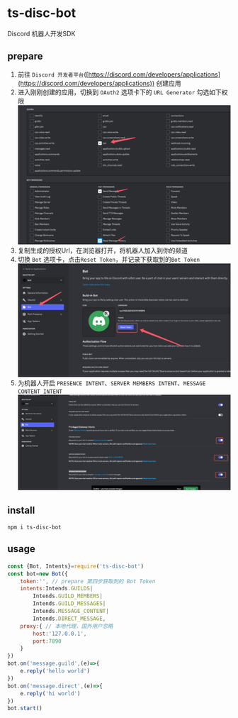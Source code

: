 # ts-disc-bot
Discord 机器人开发SDK
## prepare
1. 前往 `Discord 开发者平台`([https://discord.com/developers/applications](https://discord.com/developers/applications)) 创建应用
2. 进入刚刚创建的应用，切换到 `OAuth2` 选项卡下的 `URL Generator` 勾选如下权限 ![img_1.png](img_1.png)
3. 复制生成的授权Url，在浏览器打开，将机器人加入到你的频道
4. 切换 `Bot` 选项卡，点击`Reset Token`，并记录下获取到的`Bot Token`![img.png](img.png)
5. 为机器人开启 `PRESENCE INTENT`、`SERVER MEMBERS INTENT`、`MESSAGE CONTENT INTENT`![img_2.png](img_2.png)

## install
```shell
npm i ts-disc-bot
```
## usage
```javascript
const {Bot, Intents}=require('ts-disc-bot')
const bot=new Bot({
    token:'', // prepare 第四步获取到的 Bot Token
    intents:Intends.GUILDS|
        Intends.GUILD_MEMBERS|
        Intends.GUILD_MESSAGES|
        Intends.MESSAGE_CONTENT|
        Intends.DIRECT_MESSAGE,
    proxy:{ // 本地代理，国外用户忽略
        host:'127.0.0.1',
        port:7890
    }
})
bot.on('message.guild',(e)=>{
	e.reply('hello world')
})
bot.on('message.direct',(e)=>{
	e.reply('hi world')
})
bot.start()
```
